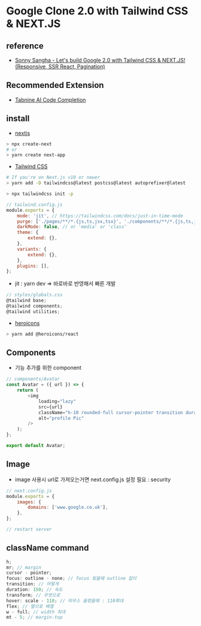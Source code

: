 # Google Clone 2.0 with Tailwind CSS & NEXT.JS

## reference

- [Sonny Sangha - Let's build Google 2.0 with Tailwind CSS & NEXT.JS! (Responsive, SSR React, Pagination)](https://www.youtube.com/watch?v=24xpTmaPOdY)

## Recommended Extension

- [Tabnine AI Code Completion](https://www.tabnine.com/welcome)

## install

- [nextjs](https://nextjs.org/docs/getting-started)

```sh
> npx create-next
# or
> yarn create next-app
```

- [Tailwind CSS](https://tailwindcss.com/docs/guides/nextjs)

```sh
# If you're on Next.js v10 or newer
> yarn add -D tailwindcss@latest postcss@latest autoprefixer@latest

> npx tailwindcss init -p
```

```js
// tailwind.config.js
module.exports = {
	mode: 'jit', // https://tailwindcss.com/docs/just-in-time-mode
	purge: ['./pages/**/*.{js,ts,jsx,tsx}', './components/**/*.{js,ts,jsx,tsx}'],
	darkMode: false, // or 'media' or 'class'
	theme: {
		extend: {},
	},
	variants: {
		extend: {},
	},
	plugins: [],
};
```

- jit : yarn dev => 바로바로 반영해서 빠른 개발

```js
// styles/globals.css
@tailwind base;
@tailwind components;
@tailwind utilities;

```

- [heroicons](https://heroicons.com/)

```sh
> yarn add @heroicons/react
```

## Components

- 기능 추가를 위한 component

```js
// components/Avatar
const Avatar = ({ url }) => {
	return (
		<img
			loading="lazy"
			src={url}
			className="h-10 rounded-full cursor-pointer transition duration-150 transform hover:scale-110"
			alt="profile Pic"
		/>
	);
};

export default Avatar;
```

## Image

- image 사용시 url로 가져오는거면 next.config.js 설정 필요 : security

```js
// next.config.js
module.exports = {
	images: {
		domains: ['www.google.co.uk'],
	},
};

// restart server
```

## className command

```js
h;
mr; // margin
cursor - pointer;
focus: outline - none; // focus 됬을때 outline 없이
transition; // 어떻게
duration: 150; // 속도
transform; // 무엇으로
hover: scale - 110; // 마우스 올렸을때 : 110확대
flex; // 옆으로 배열
w - full; // width 최대
mt - 5; // margin-top
```
